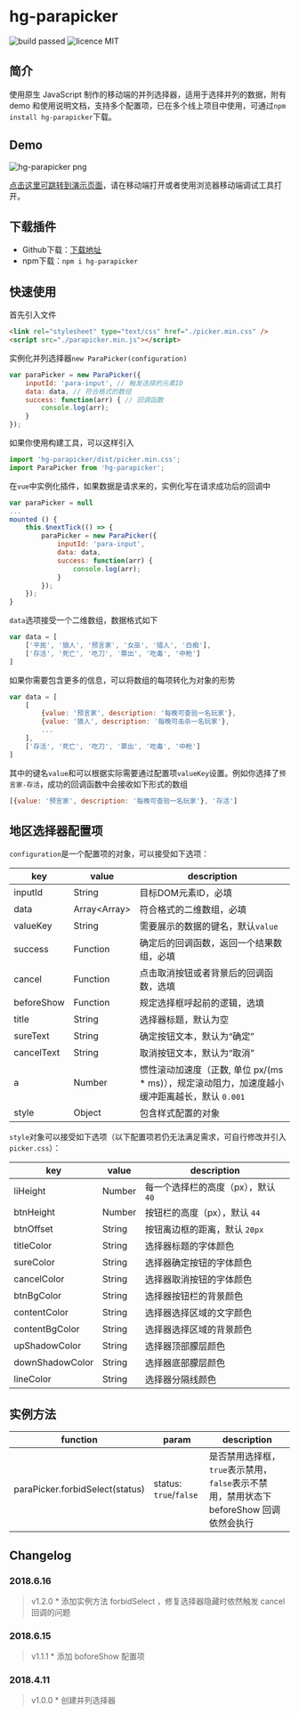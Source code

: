 # hg-parapicker
![build passed](https://img.shields.io/badge/build-passed-brightgreen.svg)
![licence MIT](https://img.shields.io/badge/licence-MIT-orange.svg)

## 简介
使用原生 JavaScript 制作的移动端的并列选择器，适用于选择并列的数据，附有 demo 和使用说明文档，支持多个配置项，已在多个线上项目中使用，可通过`npm install hg-parapicker`下载。

## Demo
![hg-parapicker png](http://olislpb6q.bkt.clouddn.com/hg-parapicker.png)

[点击这里可跳转到演示页面](https://hamger.github.io/demo/parapicker/parapicker.html)，请在移动端打开或者使用浏览器移动端调试工具打开。

## 下载插件
* Github下载：[下载地址](https://github.com/hamger/hg-parapicker)
* npm下载：`npm i hg-parapicker`

## 快速使用
首先引入文件
```html
<link rel="stylesheet" type="text/css" href="./picker.min.css" />
<script src="./parapicker.min.js"></script>
```
实例化并列选择器`new ParaPicker(configuration)`
```js
var paraPicker = new ParaPicker({
    inputId: 'para-input', // 触发选择的元素ID
    data: data, // 符合格式的数组
    success: function(arr) { // 回调函数
        console.log(arr);
    }
});
```

如果你使用构建工具，可以这样引入
```js
import 'hg-parapicker/dist/picker.min.css';
import ParaPicker from 'hg-parapicker';
```
在`vue`中实例化插件，如果数据是请求来的，实例化写在请求成功后的回调中
```js
var paraPicker = null
...
mounted () {
    this.$nextTick(() => {
        paraPicker = new ParaPicker({
            inputId: 'para-input',
            data: data,
            success: function(arr) {
                console.log(arr);
            }
        });
    });
}
```
`data`选项接受一个二维数组，数据格式如下
```js
var data = [
    ['平民', '狼人', '预言家', '女巫', '猎人', '白痴'],
    ['存活', '死亡', '吃刀', '票出', '吃毒', '中枪']
]
```
如果你需要包含更多的信息，可以将数组的每项转化为对象的形势
```js
var data = [
    [
        {value: '预言家', description: '每晚可查验一名玩家'},
        {value: '狼人', description: '每晚可击杀一名玩家'},
        ...
    ],
    ['存活', '死亡', '吃刀', '票出', '吃毒', '中枪']
]
```
其中的键名`value`和可以根据实际需要通过配置项`valueKey`设置。例如你选择了`预言家-存活`，成功的回调函数中会接收如下形式的数组
```js
[{value: '预言家', description: '每晚可查验一名玩家'}, '存活']
```

## 地区选择器配置项
`configuration`是一个配置项的对象，可以接受如下选项：

key | value | description
--------|------|-----
inputId | String | 目标DOM元素ID，必填
data | Array\<Array\> | 符合格式的二维数组，必填
valueKey | String | 需要展示的数据的键名，默认`value`
success | Function  | 确定后的回调函数，返回一个结果数组，必填
cancel | Function  | 点击取消按钮或者背景后的回调函数，选填
beforeShow | Function | 规定选择框呼起前的逻辑，选填
title | String | 选择器标题，默认为空
sureText | String | 确定按钮文本，默认为“确定”
cancelText | String | 取消按钮文本，默认为“取消”
a | Number | 惯性滚动加速度（正数, 单位 px/(ms * ms)），规定滚动阻力，加速度越小缓冲距离越长，默认 `0.001`
style | Object | 包含样式配置的对象

`style`对象可以接受如下选项（以下配置项若仍无法满足需求，可自行修改并引入`picker.css`）：

key | value | description
--------|------|-----
liHeight | Number | 每一个选择栏的高度（px），默认 `40`
btnHeight | Number | 按钮栏的高度（px），默认 `44`
btnOffset | String | 按钮离边框的距离，默认 `20px`
titleColor | String | 选择器标题的字体颜色
sureColor | String | 选择器确定按钮的字体颜色
cancelColor | String | 选择器取消按钮的字体颜色
btnBgColor | String | 选择器按钮栏的背景颜色
contentColor | String | 选择器选择区域的文字颜色
contentBgColor | String | 选择器选择区域的背景颜色
upShadowColor | String | 选择器顶部朦层颜色
downShadowColor | String | 选择器底部朦层颜色
lineColor | String | 选择器分隔线颜色

## 实例方法
function | param | description
-------- | ------ | -----
paraPicker.forbidSelect(status) | status: `true`/`false` | 是否禁用选择框，`true`表示禁用，`false`表示不禁用，禁用状态下 beforeShow 回调依然会执行

## Changelog
### 2018.6.16
> v1.2.0 * 添加实例方法 forbidSelect ，修复选择器隐藏时依然触发 cancel 回调的问题

### 2018.6.15
> v1.1.1 * 添加 boforeShow 配置项

### 2018.4.11
> v1.0.0 * 创建并列选择器
